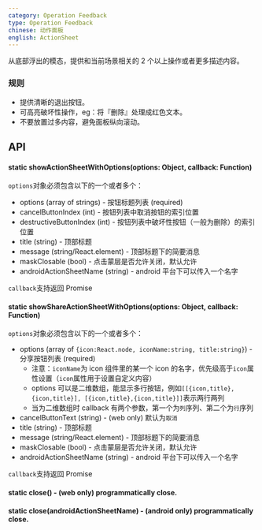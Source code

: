 ```yaml
---
category: Operation Feedback
type: Operation Feedback
chinese: 动作面板
english: ActionSheet
---
```


从底部浮出的模态，提供和当前场景相关的 2 个以上操作或者更多描述内容。

### 规则
- 提供清晰的退出按钮。
- 可高亮破坏性操作，eg：将『删除』处理成红色文本。
- 不要放置过多内容，避免面板纵向滚动。


## API

#### static showActionSheetWithOptions(options: Object, callback: Function)

`options`对象必须包含以下的一个或者多个：

- options (array of strings) - 按钮标题列表 (required)
- cancelButtonIndex (int) - 按钮列表中取消按钮的索引位置
- destructiveButtonIndex (int) - 按钮列表中破坏性按钮（一般为删除）的索引位置
- title (string) - 顶部标题
- message (string/React.element) - 顶部标题下的简要消息
- maskClosable (bool) - 点击蒙层是否允许关闭，默认允许
- androidActionSheetName (string) - android 平台下可以传入一个名字

`callback`支持返回 Promise

#### static showShareActionSheetWithOptions(options: Object, callback: Function)

`options`对象必须包含以下的一个或者多个：

- options (array of `{icon:React.node, iconName:string, title:string}`) - 分享按钮列表 (required)
    - 注意：`iconName`为 icon 组件里的某一个 icon 的名字，优先级高于`icon`属性设置（`icon`属性用于设置自定义内容）
    - options 可以是二维数组，能显示多行按钮，例如`[[{icon,title},{icon,title}], [{icon,title},{icon,title}]]`表示两行两列
    - 当为二维数组时 callback 有两个参数，第一个为`列`序列、第二个为`行`序列
- cancelButtonText (string) - (web only) 默认为`取消`
- title (string) - 顶部标题
- message (string/React.element) - 顶部标题下的简要消息
- maskClosable (bool) - 点击蒙层是否允许关闭，默认允许
- androidActionSheetName (string) - android 平台下可以传入一个名字

`callback`支持返回 Promise

#### static close() - (web only) programmatically close.
#### static close(androidActionSheetName) - (android only) programmatically close.
